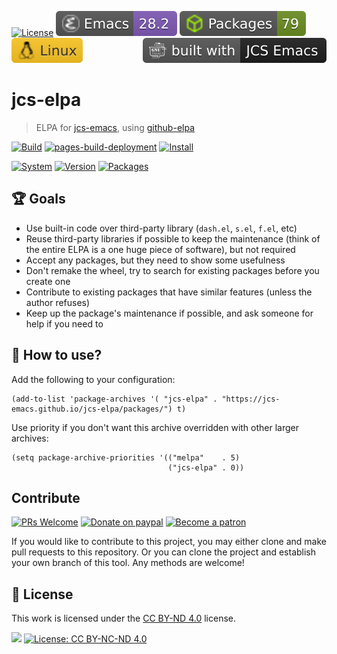 <a href="https://creativecommons.org/licenses/by-nc-nd/4.0/"><img src="https://img.shields.io/badge/License-CC_BY--NC--ND_4.0-lightgrey.svg" alt="License"></a>
<a href="https://www.gnu.org/software/emacs/download.html"><img src="https://raw.githubusercontent.com/jcs-emacs/badges/master/elpa/emacs.svg" alt="Emacs"></a>
<a href="#"><img src="https://raw.githubusercontent.com/jcs-emacs/badges/master/elpa/packages.svg" alt="Packages"></a>
<a href="#"><img src="https://raw.githubusercontent.com/jcs-emacs/badges/master/elpa/system.svg" alt="System"></a>
<a href="https://jcs-emacs.github.io/"><img align="right" src="https://raw.githubusercontent.com/jcs-emacs/badges/master/others/built-with/dark.svg" alt="Built with"></a>

<picture>
  <source media="(prefers-color-scheme: light)" srcset="./docs/etc/logo/light/sink.png">
  <source media="(prefers-color-scheme: dark)" srcset="./docs/etc/logo/dark/sink.png">
  <img align="right" width="25%" src="">
</picture>

# jcs-elpa
> ELPA for [jcs-emacs](https://github.com/jcs-emacs/jcs-emacs), using [github-elpa](https://github.com/10sr/github-elpa)

[![Build](https://github.com/jcs-emacs/jcs-elpa/actions/workflows/build.yml/badge.svg)](https://github.com/jcs-emacs/jcs-elpa/actions/workflows/build.yml)
[![pages-build-deployment](https://github.com/jcs-emacs/jcs-elpa/actions/workflows/pages/pages-build-deployment/badge.svg)](https://github.com/jcs-emacs/jcs-elpa/actions/workflows/pages/pages-build-deployment)
[![Install](https://github.com/jcs-emacs/jcs-elpa/actions/workflows/install.yml/badge.svg)](https://github.com/jcs-emacs/jcs-elpa/actions/workflows/install.yml)

[![System](https://github.com/jcs-emacs/jcs-elpa/actions/workflows/system.yml/badge.svg)](https://github.com/jcs-emacs/jcs-elpa/actions/workflows/system.yml)
[![Version](https://github.com/jcs-emacs/jcs-elpa/actions/workflows/version.yml/badge.svg)](https://github.com/jcs-emacs/jcs-elpa/actions/workflows/version.yml)
[![Packages](https://github.com/jcs-emacs/jcs-elpa/actions/workflows/packages.yml/badge.svg)](https://github.com/jcs-emacs/jcs-elpa/actions/workflows/packages.yml)

## 🏆 Goals

- Use built-in code over third-party library (`dash.el`, `s.el`, `f.el`, etc)
- Reuse third-party libraries if possible to keep the maintenance (think of the entire ELPA is a one huge piece of software), but not required
- Accept any packages, but they need to show some usefulness
- Don't remake the wheel, try to search for existing packages before you create one
- Contribute to existing packages that have similar features (unless the author refuses)
- Keep up the package's maintenance if possible, and ask someone for help if you need to

## 🔨 How to use?

Add the following to your configuration:

```elisp
(add-to-list 'package-archives '( "jcs-elpa" . "https://jcs-emacs.github.io/jcs-elpa/packages/") t)
```

Use priority if you don't want this archive overridden with other larger archives:

```elisp
(setq package-archive-priorities '(("melpa"    . 5)
                                   ("jcs-elpa" . 0))
```

## Contribute

[![PRs Welcome](https://img.shields.io/badge/PRs-welcome-brightgreen.svg)](http://makeapullrequest.com)
[![Donate on paypal](https://img.shields.io/badge/paypal-donate-1?logo=paypal&color=blue)](https://www.paypal.me/jcs090218)
[![Become a patron](https://img.shields.io/badge/patreon-become%20a%20patron-orange.svg?logo=patreon)](https://www.patreon.com/jcs090218)

If you would like to contribute to this project, you may either clone and make pull
requests to this repository. Or you can clone the project and establish your own
branch of this tool. Any methods are welcome!

## 📝 License

This work is licensed under the [CC BY-ND 4.0](https://creativecommons.org/licenses/by-nd/4.0/) license.

[![](https://i.creativecommons.org/l/by-nc-nd/4.0/88x31.png)](https://creativecommons.org/licenses/by-nd/4.0/)
[![License: CC BY-NC-ND 4.0](https://licensebuttons.net/l/by-nc-nd/4.0/80x15.png)](https://creativecommons.org/licenses/by-nc-nd/4.0/)
